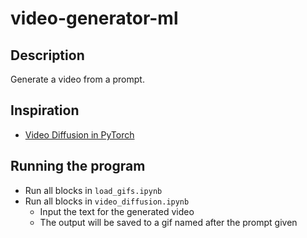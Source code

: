 # video-generator-ml

## Description
Generate a video from a prompt.

## Inspiration
* [Video Diffusion in PyTorch](https://github.com/lucidrains/video-diffusion-pytorch)

## Running the program

* Run all blocks in `load_gifs.ipynb`
* Run all blocks in `video_diffusion.ipynb`
  * Input the text for the generated video
  * The output will be saved to a gif named after the prompt given
